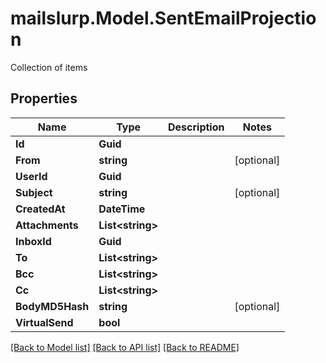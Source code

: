 # mailslurp.Model.SentEmailProjection
Collection of items
## Properties

Name | Type | Description | Notes
------------ | ------------- | ------------- | -------------
**Id** | **Guid** |  | 
**From** | **string** |  | [optional] 
**UserId** | **Guid** |  | 
**Subject** | **string** |  | [optional] 
**CreatedAt** | **DateTime** |  | 
**Attachments** | **List&lt;string&gt;** |  | 
**InboxId** | **Guid** |  | 
**To** | **List&lt;string&gt;** |  | 
**Bcc** | **List&lt;string&gt;** |  | 
**Cc** | **List&lt;string&gt;** |  | 
**BodyMD5Hash** | **string** |  | [optional] 
**VirtualSend** | **bool** |  | 

[[Back to Model list]](../README#documentation-for-models) [[Back to API list]](../README#documentation-for-api-endpoints) [[Back to README]](../README)

